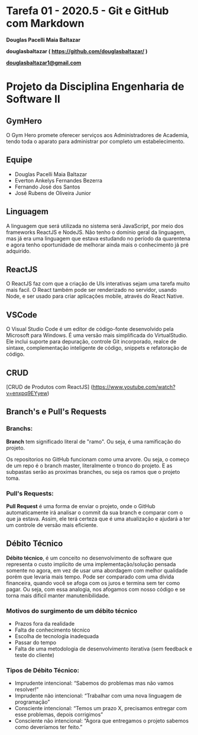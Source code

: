 # Tarefa 01 - 2020.5 - Git e GitHub com Markdown

**Douglas Pacelli Maia Baltazar**

**douglasbaltazar ( <https://github.com/douglasbaltazar/> )**

**douglasbaltazar1@gmail.com**

# Projeto da Disciplina Engenharia de Software II

## GymHero

O Gym Hero promete oferecer serviços aos Administradores de Academia, tendo toda o aparato para administrar por completo um estabelecimento.

## Equipe

* Douglas Pacelli Maia Baltazar
* Everton Ankelys Fernandes Bezerra
* Fernando José dos Santos
* José Rubens de Oliveira Junior 

## Linguagem

A linguagem que será utilizada no sistema será JavaScript, por meio dos frameworks ReactJS e NodeJS. Não tenho o domínio geral da linguagem, mas já era uma linguagem que estava estudando no período da quarentena e agora tenho oportunidade de melhorar ainda mais o conhecimento já pré adquirido.

## ReactJS

O ReactJS faz com que a criação de UIs interativas sejam uma tarefa muito mais facil. O React também pode ser renderizado no servidor, usando Node, e ser usado para criar aplicações mobile, através do React Native.

## VSCode

O Visual Studio Code é um editor de código-fonte desenvolvido pela Microsoft para Windows. É uma versão mais simplificada do VirtualStudio. Ele inclui suporte para depuração, controle Git incorporado, realce de sintaxe, complementação inteligente de código, snippets e refatoração de código.

## CRUD

[CRUD de Produtos com ReactJS] (https://www.youtube.com/watch?v=enxpq9EYyew)

## Branch's e Pull's Requests

### Branchs:

**Branch** tem significado literal de "ramo". Ou seja, é uma ramificação do projeto.

Os repositorios no GitHub funcionam como uma arvore. Ou seja, o começo de um repo é o branch master, literalmente o tronco do projeto. E as subpastas serão as proximas branches, ou seja os ramos que o projeto toma.

### Pull's Requests:

**Pull Request** é uma forma de enviar o projeto, onde o GitHub automaticamente irá analisar o commit da sua branch e comparar com o que ja estava. Assim, ele terá certeza que é uma atualização e ajudará a ter um controle de versão mais eficiente.


## Débito Técnico

**Débito técnico**, é um conceito no desenvolvimento de software que representa o custo implícito de uma implementação/solução pensada somente no agora, em vez de usar uma abordagem com melhor qualidade porém que levaria mais tempo. Pode ser comparado com uma dívida financeira, quando você se afoga com os juros e termina sem ter como pagar. Ou seja, com essa analogia, nos afogamos com nosso código e se torna mais dificil manter manutenibilidade. 

### Motivos do surgimento de um débito técnico

* Prazos fora da realidade
* Falta de conhecimento técnico
* Escolha de tecnologia inadequada
* Passar do tempo
* Falta de uma metodologia de desenvolvimento iterativa (sem feedback e teste do cliente)

### Tipos de Débito Técnico:

* Imprudente intencional: “Sabemos do problemas mas não vamos resolver!”
* Imprudente não intencional: “Trabalhar com uma nova linguagem de programação”
* Consciente intencional: “Temos um prazo X, precisamos entregar com esse problemas, depois corrigimos”
* Consciente não intencional: “Agora que entregamos o projeto sabemos como deveríamos ter feito.”

